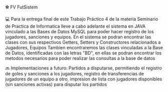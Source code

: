 ⚽ FV FutSistem

💻 Para la entrega final de este Trabajo Práctico 4 de la materia Seminario de Practica de Informatica lleve a cabo adelante el sistema en JAVA vinculado a las Bases de Datos MySQL para poder hacer registro de los jugadores, sanciones y equipos.
En el sistema se podran encontrar las clases con sus respectivos Getters, Setters y Constructores relacionados a Jugadores, Equipos
Tambien encontraremos las clases vinculadas a la Base de Datos, identificadas con las letras "BD", en ellas se podran encontrar los metodos necesarios para poder realizar las consultas a la base de datos

🔜 Implementaciones a futuro: Partidos a disputarse, permitiendo el registro de goles y sanciones a los jugadores, registro de transferencias de jugadores de un equipo a otro, impresion de lista con jugadores disponibles (sin sanciones activas) para disputar los partidos 

